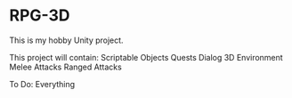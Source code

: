 # RPG-3D

This is my hobby Unity project.

This project will contain:
  Scriptable Objects
  Quests
  Dialog
  3D Environment
  Melee Attacks
  Ranged Attacks

To Do:
  Everything
